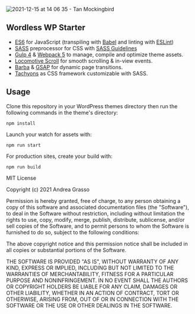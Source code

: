 ![2021-12-15 at 14 06 35 - Tan Mockingbird](https://user-images.githubusercontent.com/92512410/146196881-7961566e-452f-4c90-b825-430883f3028d.gif)


## Wordless WP Starter

- [ES6](https://github.com/lukehoban/es6features#readme) for JavaScript (transpiling with [Babel](https://babeljs.io/) and linting with [ESLint](https://eslint.org/))
- [SASS](http://sass-lang.com/) preprocessor for CSS with [SASS Guidelines](https://sass-guidelin.es/#the-7-1-pattern)
- [Gulp 4](https://gulpjs.com/) & [Webpack 5](https://webpack.js.org/) to manage, compile and optimize theme assets.
- [Locomotive Scroll](https://locomotivemtl.github.io/locomotive-scroll/) for smooth scrolling & in-view events.
- [Barba](https://barba.js.org/) & [GSAP](https://greensock.com/gsap/) for dynamic page transitions.
- [Tachyons](http://tachyons.io/) as CSS framework customizable with SASS.

## Usage

Clone this repository in your WordPress themes directory then run the following commands in the theme's directory:

	npm install

Launch your watch for assets with:

	npm run start

For production sites, create your build with:

	npm run build

MIT License

Copyright (c) 2021 Andrea Grasso

Permission is hereby granted, free of charge, to any person obtaining a copy of this software and associated documentation files (the "Software"), to deal in the Software without restriction, including without limitation the rights to use, copy, modify, merge, publish, distribute, sublicense, and/or sell copies of the Software, and to permit persons to whom the Software is furnished to do so, subject to the following conditions:

The above copyright notice and this permission notice shall be included in all copies or substantial portions of the Software.

THE SOFTWARE IS PROVIDED "AS IS", WITHOUT WARRANTY OF ANY KIND, EXPRESS OR IMPLIED, INCLUDING BUT NOT LIMITED TO THE WARRANTIES OF MERCHANTABILITY, FITNESS FOR A PARTICULAR PURPOSE AND NONINFRINGEMENT. IN NO EVENT SHALL THE AUTHORS OR COPYRIGHT HOLDERS BE LIABLE FOR ANY CLAIM, DAMAGES OR OTHER LIABILITY, WHETHER IN AN ACTION OF CONTRACT, TORT OR OTHERWISE, ARISING FROM, OUT OF OR IN CONNECTION WITH THE SOFTWARE OR THE USE OR OTHER DEALINGS IN THE SOFTWARE.
